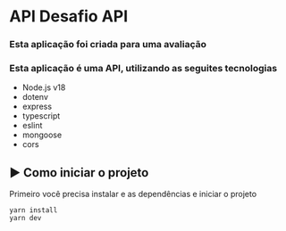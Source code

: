 # API Desafio API

 ### Esta aplicação foi criada para uma avaliação

### Esta aplicação é uma API, utilizando as seguites tecnologias

- Node.js v18
 - dotenv
 - express
 - typescript
 - eslint
 - mongoose
 - cors

## ▶ Como iniciar o projeto

Primeiro você precisa instalar e as dependências e iniciar o projeto

```shell
yarn install
yarn dev
```
